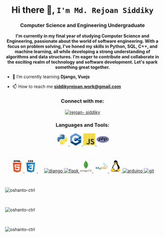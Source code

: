 <h1 align="center">Hi there 👋, <code>I'm Md. Rejoan Siddiky</code></h1>
<h3 align="center">Computer Science and Engineering Undergraduate</h3>

<p align="center"><strong>I'm currently in my final year of studying Computer Science and Engineering, passionate about the world of software engineering. With a focus on problem solving, I've honed my skills in Python, SQL, C++, and machine learning, all while developing a strong understanding of algorithms and data structures. I'm eager to contribute and collaborate in the exciting realm of technology and software development. Let's spark something great together.</strong></p>

- 🌱 I’m currently learning **Django, Vuejs**

- 📫 How to reach me **siddikyrejoan.work@gmail.com**


<h3 align="center">Connect with me:</h3>
<p align="center">
  <a href="https://linkedin.com/in/rejoan-siddiky" target="_blank">
  <img align="center" src="https://raw.githubusercontent.com/rahuldkjain/github-profile-readme-generator/master/src/images/icons/Social/linked-in-alt.svg" alt="rejoan-      
  siddiky" height="30" width="40" />
  </a>
</p>

<h3 align="center">Languages and Tools:</h3>
<p align="center">
<!-- py c+ js php -->
  <a href="https://www.python.org" target="_blank" rel="noreferrer"> <img src="https://raw.githubusercontent.com/devicons/devicon/master/icons/python/python-original.svg" alt="python" width="40" height="40"/> </a> <a href="https://www.w3schools.com/cpp/" target="_blank" rel="noreferrer"> <img src="https://raw.githubusercontent.com/devicons/devicon/master/icons/cplusplus/cplusplus-original.svg" alt="cplusplus" width="40" height="40"/> </a> <a href="https://developer.mozilla.org/en-US/docs/Web/JavaScript" target="_blank" rel="noreferrer"> <img src="https://raw.githubusercontent.com/devicons/devicon/master/icons/javascript/javascript-original.svg" alt="javascript" width="40" height="40"/> </a> <a href="https://www.linux.org/" target="_blank" rel="noreferrer"> <a href="https://www.php.net" target="_blank" rel="noreferrer"> <img src="https://raw.githubusercontent.com/devicons/devicon/master/icons/php/php-original.svg" alt="php" width="40" height="40"/> </a>
  </p> </br>
<!-- hmtl css flask django mysql mongodb linux arduino git   -->
<p align="center">
<a href="https://www.w3.org/html/" target="_blank" rel="noreferrer"> <img src="https://raw.githubusercontent.com/devicons/devicon/master/icons/html5/html5-original-wordmark.svg" alt="html5" width="40" height="40"/> </a> <a href="https://www.w3schools.com/css/" target="_blank" rel="noreferrer"> <img src="https://raw.githubusercontent.com/devicons/devicon/master/icons/css3/css3-original-wordmark.svg" alt="css3" width="40" height="40"/> </a> &nbsp;&nbsp;&nbsp;&nbsp;  <a href="https://www.djangoproject.com/" target="_blank" rel="noreferrer"> <img src="https://cdn.worldvectorlogo.com/logos/django.svg" alt="django" width="40" height="40"/> </a> <a href="https://flask.palletsprojects.com/" target="_blank" rel="noreferrer"> <img src="https://www.vectorlogo.zone/logos/pocoo_flask/pocoo_flask-icon.svg" alt="flask" width="40" height="40"/> </a>
<a href="https://www.mongodb.com/" target="_blank" rel="noreferrer"> <img src="https://raw.githubusercontent.com/devicons/devicon/master/icons/mongodb/mongodb-original-wordmark.svg" alt="mongodb" width="40" height="40"/> </a>&nbsp; <a href="https://www.mysql.com/" target="_blank" rel="noreferrer"> <img src="https://raw.githubusercontent.com/devicons/devicon/master/icons/mysql/mysql-original-wordmark.svg" alt="mysql" width="40" height="40"/> </a>
<a href="https://www.linux.org/" target="_blank" rel="noreferrer"> <img src="https://raw.githubusercontent.com/devicons/devicon/master/icons/linux/linux-original.svg" alt="linux" width="40" height="40"/> </a> <a href="https://www.arduino.cc/" target="_blank" rel="noreferrer"> <img src="https://cdn.worldvectorlogo.com/logos/arduino-1.svg" alt="arduino" width="40" height="40"/> </a>    <a href="https://git-scm.com/" target="_blank" rel="noreferrer"> <img src="https://www.vectorlogo.zone/logos/git-scm/git-scm-icon.svg" alt="git" width="40" height="40"/> </a>
</p> </br>

<p><img align="center" src="https://github-readme-stats.vercel.app/api/top-langs?username=oshanto-ctrl&show_icons=true&locale=en&layout=compact" alt="oshanto-ctrl" /></p>
</br>
<p><img align="center" src="https://github-readme-streak-stats.herokuapp.com/?user=oshanto-ctrl&" alt="oshanto-ctrl" /></p>
</br>
<p><img align="center" src="https://github-readme-stats.vercel.app/api?username=oshanto-ctrl&show_icons=true&locale=en" alt="oshanto-ctrl" /></p>

